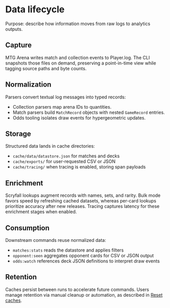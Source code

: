 # Data lifecycle
Purpose: describe how information moves from raw logs to analytics outputs.

## Capture
MTG Arena writes match and collection events to Player.log. The CLI snapshots those files
on demand, preserving a point-in-time view while tagging source paths and byte counts.

## Normalization
Parsers convert textual log messages into typed records:
- Collection parsers map arena IDs to quantities.
- Match parsers build `MatchRecord` objects with nested `GameRecord` entries.
- Odds tooling isolates draw events for hypergeometric updates.

## Storage
Structured data lands in cache directories:
- `cache/data/datastore.json` for matches and decks
- `cache/exports/` for user-requested CSV or JSON
- `cache/tracing/` when tracing is enabled, storing span payloads

## Enrichment
Scryfall lookups augment records with names, sets, and rarity. Bulk mode favors speed by
refreshing cached datasets, whereas per-card lookups prioritize accuracy after new releases.
Tracing captures latency for these enrichment stages when enabled.

## Consumption
Downstream commands reuse normalized data:
- `matches:stats` reads the datastore and applies filters
- `opponent:seen` aggregates opponent cards for CSV or JSON output
- `odds:watch` references deck JSON definitions to interpret draw events

## Retention
Caches persist between runs to accelerate future commands. Users manage retention via
manual cleanup or automation, as described in [Reset caches](../how-to/reset-caches.md).
